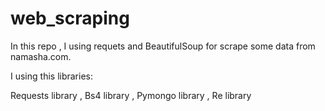 # web_scraping

In this repo , I using requets and BeautifulSoup for scrape some data from namasha.com.

I using this libraries:

Requests library , 
Bs4 library , 
Pymongo library , 
Re library 
